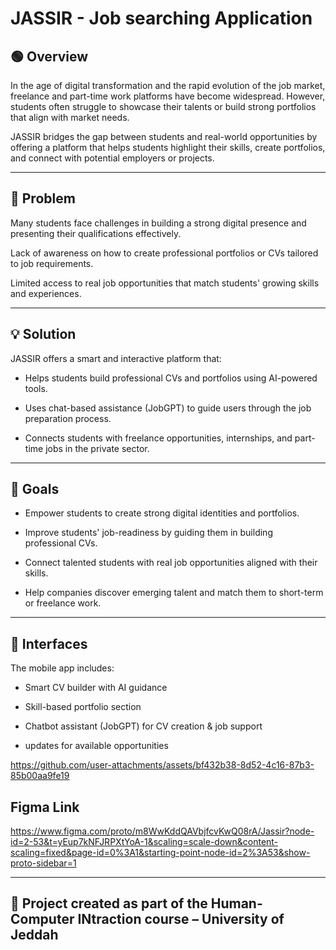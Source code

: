 # JASSIR - Job searching Application 

## 🟢 Overview
In the age of digital transformation and the rapid evolution of the job market, freelance and part-time work platforms have become widespread. However, students often struggle to showcase their talents or build strong portfolios that align with market needs.

JASSIR bridges the gap between students and real-world opportunities by offering a platform that helps students highlight their skills, create portfolios, and connect with potential employers or projects.

--- 

## 🚩 Problem
Many students face challenges in building a strong digital presence and presenting their qualifications effectively.

Lack of awareness on how to create professional portfolios or CVs tailored to job requirements.

Limited access to real job opportunities that match students' growing skills and experiences.

---

## 💡 Solution
JASSIR offers a smart and interactive platform that:

- Helps students build professional CVs and portfolios using AI-powered tools.

- Uses chat-based assistance (JobGPT) to guide users through the job preparation process.

- Connects students with freelance opportunities, internships, and part-time jobs in the private sector.

--- 

## 🎯 Goals
- Empower students to create strong digital identities and portfolios.

- Improve students' job-readiness by guiding them in building professional CVs.

- Connect talented students with real job opportunities aligned with their skills.

- Help companies discover emerging talent and match them to short-term or freelance work.

---

## 📱 Interfaces
The mobile app includes:

- Smart CV builder with AI guidance

- Skill-based portfolio section

- Chatbot assistant (JobGPT) for CV creation & job support

- updates for available opportunities 

https://github.com/user-attachments/assets/bf432b38-8d52-4c16-87b3-85b00aa9fe19

## Figma Link 

https://www.figma.com/proto/m8WwKddQAVbjfcvKwQ08rA/Jassir?node-id=2-53&t=yEup7kNFJRPXtYoA-1&scaling=scale-down&content-scaling=fixed&page-id=0%3A1&starting-point-node-id=2%3A53&show-proto-sidebar=1



---

## 📌 Project created as part of the Human- Computer INtraction course – University of Jeddah





